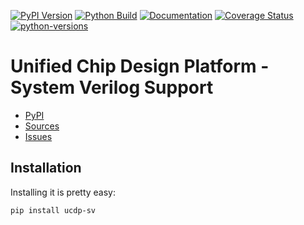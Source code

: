[![PyPI Version](https://badge.fury.io/py/ucdp-sv.svg)](https://badge.fury.io/py/ucdp-sv)
[![Python Build](https://github.com/nbiotcloud/ucdp-sv/actions/workflows/main.yml/badge.svg)](https://github.com/nbiotcloud/ucdp-sv/actions/workflows/main.yml)
[![Documentation](https://readthedocs.org/projects/ucdp-sv/badge/?version=stable)](https://ucdp-sv.readthedocs.io/en/stable/)
[![Coverage Status](https://coveralls.io/repos/github/nbiotcloud/ucdp-sv/badge.svg?branch=main)](https://coveralls.io/github/nbiotcloud/ucdp-sv?branch=main)
[![python-versions](https://img.shields.io/pypi/pyversions/ucdp-sv.svg)](https://pypi.python.org/pypi/ucdp-sv)

# Unified Chip Design Platform - System Verilog Support

* [PyPI](https://pypi.org/project/ucdp-sv/)
* [Sources](https://github.com/nbiotcloud/ucdp-sv)
* [Issues](https://github.com/nbiotcloud/ucdp-sv/issues)

## Installation

Installing it is pretty easy:

```bash
pip install ucdp-sv
```
